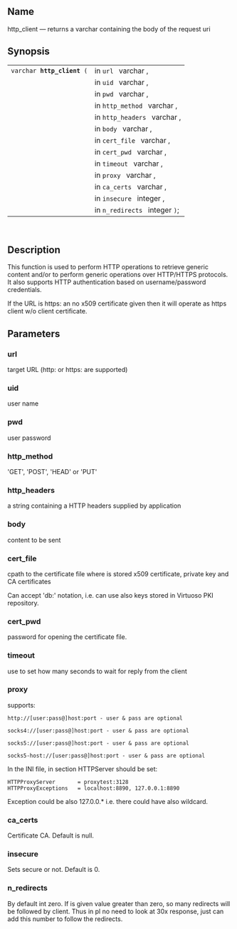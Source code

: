 <div id="fn_http_client" class="refentry">

<div class="titlepage">

</div>

<div class="refnamediv">

## Name

http_client — returns a varchar containing the body of the request uri

</div>

<div class="refsynopsisdiv">

## Synopsis

<div id="fsyn_http_client" class="funcsynopsis">

|                                 |                                |
|---------------------------------|--------------------------------|
| `varchar `**`http_client`**` (` | in `url ` varchar ,            |
|                                 | in `uid ` varchar ,            |
|                                 | in `pwd ` varchar ,            |
|                                 | in `http_method ` varchar ,    |
|                                 | in `http_headers ` varchar ,   |
|                                 | in `body ` varchar ,           |
|                                 | in `cert_file ` varchar ,      |
|                                 | in `cert_pwd ` varchar ,       |
|                                 | in `timeout ` varchar ,        |
|                                 | in `proxy ` varchar ,          |
|                                 | in `ca_certs ` varchar ,       |
|                                 | in `insecure ` integer ,       |
|                                 | in `n_redirects ` integer `)`; |

<div class="funcprototype-spacer">

 

</div>

</div>

</div>

<div id="desc_http_client" class="refsect1">

## Description

This function is used to perform HTTP operations to retrieve generic
content and/or to perform generic operations over HTTP/HTTPS protocols.
It also supports HTTP authentication based on username/password
credentials.

If the URL is https: an no x509 certificate given then it will operate
as https client w/o client certificate.

</div>

<div id="params_http_client" class="refsect1">

## Parameters

<div id="id92162" class="refsect2">

### url

target URL (http: or https: are supported)

</div>

<div id="id92165" class="refsect2">

### uid

user name

</div>

<div id="id92168" class="refsect2">

### pwd

user password

</div>

<div id="id92171" class="refsect2">

### http_method

'GET', 'POST', 'HEAD' or 'PUT'

</div>

<div id="id92174" class="refsect2">

### http_headers

a string containing a HTTP headers supplied by application

</div>

<div id="id92177" class="refsect2">

### body

content to be sent

</div>

<div id="id92180" class="refsect2">

### cert_file

cpath to the certificate file where is stored x509 certificate, private
key and CA certificates

Can accept 'db:' notation, i.e. can use also keys stored in Virtuoso PKI
repository.

</div>

<div id="id92184" class="refsect2">

### cert_pwd

password for opening the certificate file.

</div>

<div id="id92187" class="refsect2">

### timeout

use to set how many seconds to wait for reply from the client

</div>

<div id="id92190" class="refsect2">

### proxy

supports:

``` programlisting
http://[user:pass@]host:port - user & pass are optional
```

``` programlisting
socks4://[user:pass@]host:port - user & pass are optional
```

``` programlisting
socks5://[user:pass@]host:port - user & pass are optional
```

``` programlisting
socks5-host://[user:pass@]host:port - user & pass are optional
```

In the INI file, in section HTTPServer should be set:

``` programlisting
HTTPProxyServer       = proxytest:3128
HTTPProxyExceptions   = localhost:8890, 127.0.0.1:8890
```

Exception could be also 127.0.0.\* i.e. there could have also wildcard.

</div>

<div id="id92200" class="refsect2">

### ca_certs

Certificate CA. Default is null.

</div>

<div id="id92203" class="refsect2">

### insecure

Sets secure or not. Default is 0.

</div>

<div id="id92206" class="refsect2">

### n_redirects

By default int zero. If is given value greater than zero, so many
redirects will be followed by client. Thus in pl no need to look at 30x
response, just can add this number to follow the redirects.

</div>

</div>

</div>
